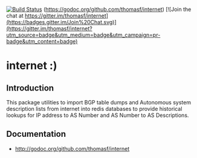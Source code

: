 [![Build Status](https://drone-alkasir.23c.se/api/badges/thomasf/internet/status.svg)](https://drone-alkasir.23c.se/thomasf/internet) (https://godoc.org/github.com/thomasf/internet) [![Join the chat at https://gitter.im/thomasf/internet](https://badges.gitter.im/Join%20Chat.svg)](https://gitter.im/thomasf/internet?utm_source=badge&utm_medium=badge&utm_campaign=pr-badge&utm_content=badge)

# internet :) 

## Introduction

This package utilities to import BGP table dumps and Autonomous system
description lists from internet into redis databases to provide historical
lookups for IP address to AS Number and AS Number to AS Descriptions.

## Documentation

* http://godoc.org/github.com/thomasf/internet

